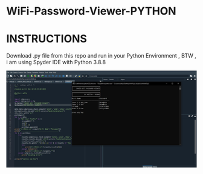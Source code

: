 # WiFi-Password-Viewer-PYTHON
<h1>INSTRUCTIONS</h1>
<p>Download .py file from this repo and run in your Python Environment , BTW , i am using Spyder IDE with Python 3.8.8</p>
<img src="DemoPIC.JPG" align="center"/>
